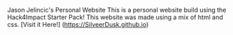 Jason Jelincic's Personal Website
This is a personal website build using the Hack4Impact Starter Pack!
This website was made using a mix of html and css.
[Visit it Here!] (https://SilveerDusk.github.io)
